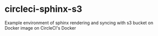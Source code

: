 # circleci-sphinx-s3
Example environment of sphinx rendering and syncing with s3 bucket on Docker image on CircleCI's Docker
